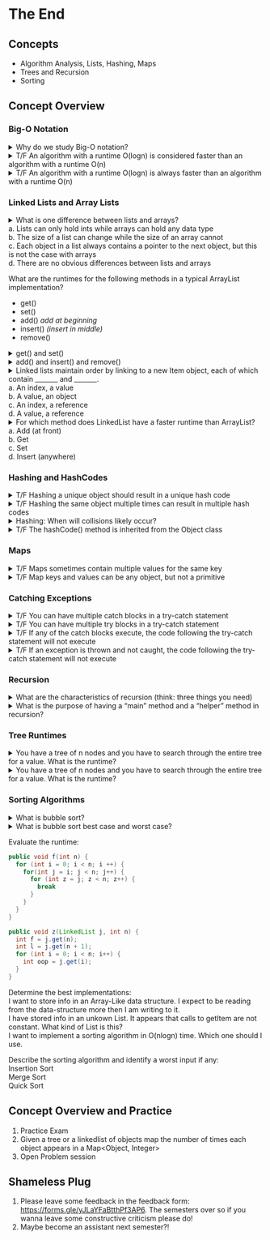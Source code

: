 # The End

## Concepts
* Algorithm Analysis, Lists, Hashing, Maps
* Trees and Recursion
* Sorting
## Concept Overview 
### Big-O Notation
<details> <summary>Why do we study Big-O notation? </summary>
To understand the behavior of a function when the inputs get really large 
</details>

<details> <summary>T/F An algorithm with a runtime O(logn) is considered faster than an algorithm with a runtime O(n) </summary>
True
</details>
<details> <summary>T/F An algorithm with a runtime O(logn) is always faster than an algorithm with a runtime O(n) </summary>
False</details>

### Linked Lists and Array Lists
<details> <summary>
What is one difference between lists and arrays? <br>
a. Lists can only hold ints while arrays can hold any data type <br>
b. The size of a list can change while the size of an array cannot <br>
c. Each object in a list always contains a pointer to the next object, but this is not the case with arrays <br>
d. There are no obvious differences between lists and arrays <br>
</summary>
Answer: (b). Lists can change in size while arrays cannot. A is simply not true, and c is only true for the linked list implementation of lists, but not all lists.
</details>

What are the runtimes for the following methods in a typical ArrayList implementation? <br>
* get() <br>
* set() <br>
* add() *add at beginning* <br>
* insert() *(insert in middle)* <br>
* remove()
<details> <summary> get() and set() </summary>
Answer: O(1) - get() and set() are both simply array lookups for an ArrayList, and array lookups take constant time
</details>
</details>
<details> <summary> add() and insert() and remove() </summary>
Answer: O(n) - add() and insert() are the same for ArrayLists. add(), insert() and remove() involve copying values of the array into a new array of size length + 1 or length - 1. This copying involves a for loop so takes linear time in the size of the array
</details>

<details> <summary> Linked lists maintain order by linking to a new Item object, each of which contain _______ and  _______. <br>
a. An index, a value <br>
b. A value, an object <br>
c. An index, a reference <br>
d. A value, a reference 
 </summary>
Answer: (d). The Item objects contain the current value and a reference to the next item object. 
</details>

<details> <summary> For which method does LinkedList have a faster runtime than ArrayList? <br>
a. Add (at front) <br>
b. Get <br>
c. Set <br>
d. Insert (anywhere) <br>
 </summary> 
Answer: a.  LinkedList has a time complexity of O(1) for adding an item at the front of the list. This is because adding an item to the front of a LinkedList simply involves moving the start reference. This is constant time. Adding an item at any index of an ArrayList has time complexity of O(n). 
</details>

### Hashing and HashCodes
<details> <summary> T/F Hashing a unique object should result in a unique hash code
</summary>
Answer: True. Definition of hashing. 
</details>

<details> <summary> T/F Hashing the same object multiple times can result in multiple hash codes
 </summary>
Answer: False. You have the same has for each object. 
</details>

<details> <summary> Hashing: When will collisions likely occur? </summary>
Answer: When there are more objects than possible hash codes
</details>

<details> <summary> T/F The hashCode() method is inherited from the Object class  </summary>
Answer: True
</details>

### Maps
<details> <summary> T/F Maps sometimes contain multiple values for the same key
 </summary>
Answer: False: Maps can only contain one value for each key
</details>

<details> <summary> T/F Map keys and values can be any object, but not a primitive </summary>
Answer: True: Map keys and values can only be Objects. If you want to use a primitive, just use the object representation of that primitive (e.g., int → Integer).
</details>

### Catching Exceptions
<details> <summary> T/F You can have multiple catch blocks in a try-catch statement </summary>
Answer: True
</details>

<details> <summary> T/F You can have multiple try blocks in a try-catch statement </summary>
Answer: False
</details>

<details> <summary> T/F If any of the catch blocks execute, the code following the try-catch statement will not execute </summary>
Answer: False - this is the point of the catch blocks, they make sure your program doesn’t simply quit if an exception is encountered 
</details>

<details> <summary> T/F If an exception is thrown and not caught, the code following the try-catch statement will not execute </summary>
Answer: True - your code will not execute and it will be as if the try-catch statement wasn’t there at all
</details>

### Recursion
<details> <summary> What are the characteristics of recursion (think: three things you need) </summary>
Answer: base case (smallest possible input), recurisive case (defining function in terms of itself), must change it's state and move towards base state 
</details>

<details> <summary> What is the purpose of having a “main” method and a “helper” method in recursion? </summary>
Answer: The main method is called by the user to solve the problem. If there is also a helper method, no recursion is done in the main method. It is usually used to “set up” the problem for recursion, for example: creating helpful data structures, or throwing exceptions for certain cases that cannot be handled by recursion. The helper method is the recursive one. It is called by the main method and usually is private. 
</details>

### Tree Runtimes
<details> <summary> You have a tree of n nodes and you have to search through the entire tree for a value. What is the runtime? </summary>
Answer: O(n). Look at every node 
</details>

<details> <summary> You have a tree of n nodes and you have to search through the entire tree for a value. What is the runtime? </summary>
Answer: O(n). Look at every node 
</details>

### Sorting Algorithms
<details> <summary> What is bubble sort? </summary>
Answer: starting at first element go through array an compare pairs of values and swap if needed. then repeat starting at the second element. repeat this all the until second to last element. 
</details>

<details> <summary> What is bubble sort best case and worst case? </summary>
Answer:  Best case is an already sorted array (O(n)). Worst case when a value is in the spot furthest from where it should be ((O(n^2)).
</details>

Evaluate the runtime: <br>
```java
public void f(int n) {
  for (int i = 0; i < n; i ++) {
    for(int j = i; j < n; j++) {
      for (int z = j; z < n; z++) {
        break
      }
    }
  }
}
```
```java
public void z(LinkedList j, int n) {
  int f = j.get(n);
  int l = j.get(n + 1);
  for (int i = 0; i < n; i++) {
    int oop = j.get(i);
  }
}
```
Determine the best implementations: <br>
I want to store info in an Array-Like data structure. I expect to be reading from the data-structure more then I am writing to it. <br>
I have stored info in an unkown List. It appears that calls to getItem are not constant. What kind of List is this? <br>
I want to implement a sorting algorithm in O(nlogn) time. Which one should I use. <br>

Describe the sorting algorithm and identify a worst input if any: <br>
Insertion Sort <br>
Merge Sort <br>
Quick Sort <br>






## Concept Overview and Practice
1. Practice Exam
2. Given a tree or a linkedlist of objects map the number of times each object appears in a Map<Object, Integer>
3. Open Problem session
## Shameless Plug
1. Please leave some feedback in the feedback form: https://forms.gle/yJLaYFaBtthPf3AP6. The semesters over so if you wanna leave some constructive criticism please do!
2. Maybe become an assistant next semester?!
